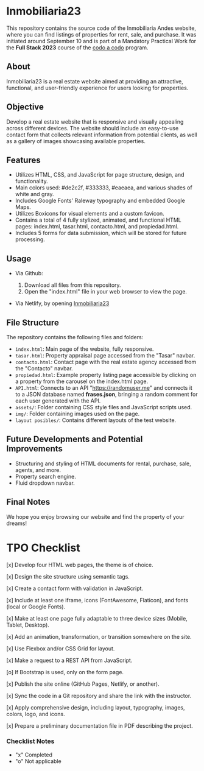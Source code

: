 # Inmobiliaria23

This repository contains the source code of the Inmobiliaria Andes website, where you can find listings of properties for rent, sale, and purchase. It was initiated around September 10 and is part of a Mandatory Practical Work for the **Full Stack 2023** course of the [codo a codo](https://aulasvirtuales.edu.ar) program.

## About

Inmobiliaria23 is a real estate website aimed at providing an attractive, functional, and user-friendly experience for users looking for properties. 

## Objective

Develop a real estate website that is responsive and visually appealing across different devices. The website should include an easy-to-use contact form that collects relevant information from potential clients, as well as a gallery of images showcasing available properties.

## Features

- Utilizes HTML, CSS, and JavaScript for page structure, design, and functionality.
- Main colors used: #de2c2f, #333333, #eaeaea, and various shades of white and gray.
- Includes Google Fonts' Raleway typography and embedded Google Maps.
- Utilizes Boxicons for visual elements and a custom favicon.
- Contains a total of 4 fully stylized, animated, and functional HTML pages: index.html, tasar.html, contacto.html, and propiedad.html.
- Includes 5 forms for data submission, which will be stored for future processing.

## Usage

- Via Github:
    1. Download all files from this repository.
    2. Open the "index.html" file in your web browser to view the page.

- Via Netlify, by opening [Inmobiliaria23](https://cheery-cupcake-cbb950.netlify.app/)

## File Structure

The repository contains the following files and folders:

- `index.html`: Main page of the website, fully responsive.
- `tasar.html`: Property appraisal page accessed from the "Tasar" navbar.
- `contacto.html`: Contact page with the real estate agency accessed from the "Contacto" navbar.
- `propiedad.html`: Example property listing page accessible by clicking on a property from the carousel on the index.html page.
- `API.html`: Connects to an API "https://randomuser.me" and connects it to a JSON database named **frases.json**, bringing a random comment for each user generated with the API.
- `assets/`: Folder containing CSS style files and JavaScript scripts used.
- `img/`: Folder containing images used on the page.
- `layout posibles/`: Contains different layouts of the test website.

## Future Developments and Potential Improvements

- Structuring and styling of HTML documents for rental, purchase, sale, agents, and more.
- Property search engine.
- Fluid dropdown navbar.

## Final Notes

We hope you enjoy browsing our website and find the property of your dreams!

# TPO Checklist
[x] Develop four HTML web pages, the theme is of choice.

[x] Design the site structure using semantic tags.

[x] Create a contact form with validation in JavaScript.

[x] Include at least one iframe, icons (FontAwesome, Flaticon), and fonts (local or Google Fonts).

[x] Make at least one page fully adaptable to three device sizes (Mobile, Tablet, Desktop).

[x] Add an animation, transformation, or transition somewhere on the site.

[x] Use Flexbox and/or CSS Grid for layout.

[x] Make a request to a REST API from JavaScript.

[o] If Bootstrap is used, only on the form page.

[x] Publish the site online (GitHub Pages, Netlify, or another).

[x] Sync the code in a Git repository and share the link with the instructor.

[x] Apply comprehensive design, including layout, typography, images, colors, logo, and icons.

[x] Prepare a preliminary documentation file in PDF describing the project.

### Checklist Notes
- "x" Completed
- "o" Not applicable
